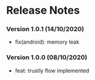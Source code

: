 # Release Notes

### Version 1.0.1 (14/10/2020)

- fix(android): memory leak

### Version 1.0.0 (08/10/2020)

- feat: trustly flow implemented
